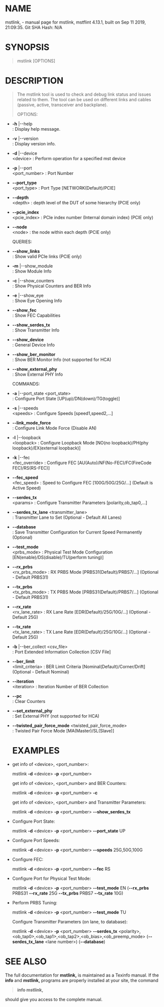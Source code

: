 
# NAME

mstlink, - manual page for mstlink, mstflint 4.13.1, built on Sep 11
2019, 21:09:35. Git SHA Hash: N/A

# SYNOPSIS

> mstlink \[OPTIONS\]
> 
# DESCRIPTION

> The mstlink tool is used to check and debug link status and issues
> related to them. The tool can be used on different links and cables
> (passive, active, transceiver and backplane).
> 
> OPTIONS:

  - **-h** |-\-help  
    : Display help message.

  - **-v** |-\-version  
    : Display version info.

  - **-d** |-\-device  
    \<device\> : Perform operation for a specified mst device

  - **-p** |-\-port  
    \<port\_number\> : Port Number

  - **-\-port\_type**  
    \<port\_type\> : Port Type \[NETWORK(Default)/PCIE\]

  - **-\-depth**  
    \<depth\> : depth level of the DUT of some hierarchy (PCIE only)

  - **-\-pcie\_index**  
    \<pcie\_index\> : PCIe index number (Internal domain index) (PCIE
    only)

  - **-\-node**  
    \<node\> : the node within each depth (PCIE only)
    
    QUERIES:

  - **-\-show\_links**  
    : Show valid PCIe links (PCIE only)

  - **-m** |-\-show\_module  
    : Show Module Info

  - **-c** |-\-show\_counters  
    : Show Physical Counters and BER Info

  - **-e** |-\-show\_eye  
    : Show Eye Opening Info

  - **-\-show\_fec**  
    : Show FEC Capabilities

  - **-\-show\_serdes\_tx**  
    : Show Transmitter Info

  - **-\-show\_device**  
    : General Device Info

  - **-\-show\_ber\_monitor**  
    : Show BER Monitor Info (not supported for HCA)

  - **-\-show\_external\_phy**  
    : Show External PHY Info
    
    COMMANDS:

  - **-a** |-\-port\_state \<port\_state\>  
    : Configure Port State \[UP(up)/DN(down)/TG(toggle)\]

  - **-s** |-\-speeds  
    \<speeds\> : Configure Speeds \[speed1,speed2,...\]

  - **-\-link\_mode\_force**  
    : Configure Link Mode Force (Disable AN)

  - **-l** |-\-loopback  
    \<loopback\> : Configure Loopback Mode \[NO(no loopback)/PH(phy
    loopback)/EX(external loopback)\]

  - **-k** |-\-fec  
    \<fec\_override\> : Configure FEC \[AU(Auto)/NF(No-FEC)/FC(FireCode
    FEC)/RS(RS-FEC)\]

  - **-\-fec\_speed**  
    \<fec\_speed\> : Speed to Configure FEC \[100G/50G/25G/...\]
    (Default is Active Speed)

  - **-\-serdes\_tx**  
    \<params\> : Configure Transmitter Parameters
    \[polarity,ob\_tap0,...\]

  - **-\-serdes\_tx\_lane** \<transmitter\_lane\>  
    : Transmitter Lane to Set (Optional - Default All Lanes)

  - **-\-database**  
    : Save Transmitter Configuration for Current Speed Permanently
    (Optional)

  - **-\-test\_mode**  
    \<prbs\_mode\> : Physical Test Mode Configuration
    \[EN(enable)/DS(disable)/TU(perform tuning)\]

  - **-\-rx\_prbs**  
    \<rx\_prbs\_mode\> : RX PRBS Mode \[PRBS31(Default)/PRBS7/...\]
    (Optional - Default PRBS31)

  - **-\-tx\_prbs**  
    \<tx\_prbs\_mode\> : TX PRBS Mode \[PRBS31(Default)/PRBS7/...\] (Optional - Default PRBS31)

  - **-\-rx\_rate**  
    \<rx\_lane\_rate\> : RX Lane Rate \[EDR(Default)/25G/10G/...\]
    (Optional - Default 25G)

  - **-\-tx\_rate**  
    \<tx\_lane\_rate\> : TX Lane Rate \[EDR(Default)/25G/10G/...\]
    (Optional - Default 25G)

  - **-b** |-\-ber\_collect \<csv\_file\>  
    : Port Extended Information Collection \[CSV File\]

  - **-\-ber\_limit**  
    \<limit\_criteria\> : BER Limit Criteria
    \[Nominal(Default)/Corner/Drift\] (Optional - Default Nominal)

  - **-\-iteration**  
    \<iteration\> : Iteration Number of BER Collection

  - **-\-pc**  
    : Clear Counters

  - **-\-set\_external\_phy**  
    : Set External PHY (not supported for HCA)

  - **-\-twisted\_pair\_force\_mode** \<twisted\_pair\_force\_mode\>  
    : Twisted Pair Force Mode \[MA(Master)/SL(Slave)\]
    
    # EXAMPLES
  - get info of \<device\>, \<port\_number\>:
    
    mstlink **-d** \<device\> **-p** \<port\_number\>
    
    get info of \<device\>, \<port\_number\> and BER Counters:
    
    mstlink **-d** \<device\> **-p** \<port\_number\> **-c**
    
    get info of \<device\>, \<port\_number\> and Transmitter Parameters:
    
    mstlink **-d** \<device\> **-p** \<port\_number\>
    **-\-show\_serdes\_tx**

  - Configure Port State:
    
    mstlink **-d** \<device\> **-p** \<port\_number\> **-\-port\_state** UP

  - Configure Port Speeds:
    
    mstlink **-d** \<device\> **-p** \<port\_number\> **-\-speeds** 25G,50G,100G

  - Configure FEC:
    
    mstlink **-d** \<device\> **-p** \<port\_number\> **-\-fec** RS

  - Configure Port for Physical Test Mode:
    
    mstlink **-d** \<device\> **-p** \<port\_number\> **-\-test\_mode**
    EN (**-\-rx\_prbs** PRBS31 **-\-rx\_rate** 25G **-\-tx\_prbs** PRBS7
    **-\-tx\_rate** 10G)

  - Perform PRBS Tuning:
    
    mstlink **-d** \<device\> **-p** \<port\_number\> **-\-test\_mode** TU
    
    Configure Transmitter Parameters (on lane, to database):
    
    mstlink **-d** \<device\> **-p** \<port\_number\> **-\-serdes\_tx**
    \<polarity\>,\<ob\_tap0\>,\<ob\_tap1\>,\<ob\_tap2\>,\<ob\_bias\>,\<ob\_preemp\_mode\>
    (**-\-serdes\_tx\_lane** \<lane number\>) (**-\-database**)

# SEE ALSO

The full documentation for **mstlink,** is maintained as a Texinfo
manual. If the **info** and **mstlink,** programs are properly installed
at your site, the command

> **info mstlink,**

should give you access to the complete manual.
